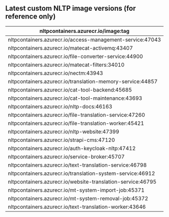 ## Latest custom NLTP image versions (for reference only)

| **nltpcontainers.azurecr.io/image:tag** |
|-|
| nltpcontainers.azurecr.io/access-management-service:47043 |
| nltpcontainers.azurecr.io/matecat-activemq:43407 |
| nltpcontainers.azurecr.io/file-converter-service:44900 |
| nltpcontainers.azurecr.io/matecat-filters:34010 |
| nltpcontainers.azurecr.io/nectm:43943 |
| nltpcontainers.azurecr.io/translation-memory-service:44857 |
| nltpcontainers.azurecr.io/cat-tool-backend:45685 |
| nltpcontainers.azurecr.io/cat-tool-maintenance:43693 |
| nltpcontainers.azurecr.io/nltp-docs:46163 |
| nltpcontainers.azurecr.io/file-translation-service:47260 |
| nltpcontainers.azurecr.io/file-translation-worker:45421 |
| nltpcontainers.azurecr.io/nltp-website:47399 |
| nltpcontainers.azurecr.io/strapi-cms:47120 |
| nltpcontainers.azurecr.io/auth-keycloak-nltp:47412 |
| nltpcontainers.azurecr.io/service-broker:45707 |
| nltpcontainers.azurecr.io/text-translation-service:46798 |
| nltpcontainers.azurecr.io/translation-system-service:46912 |
| nltpcontainers.azurecr.io/website-translation-service:46795 |
| nltpcontainers.azurecr.io/mt-system-import-job:45371 |
| nltpcontainers.azurecr.io/mt-system-removal-job:45372 |
| nltpcontainers.azurecr.io/text-translation-worker:43646 |
